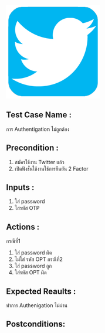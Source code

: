 ![Twitter](Pic/twitter.png)
## Test Case Name : 
การ Authentigation ไม่ถูกต้อง  

## Precondition : 
   1. สมัครใช้งาน Twitter แล้ว
   2. เปิดฟังชั่นใช้งานใช้การยืนยัน 2 Factor 
  
  
## Inputs : 
   1. ใส่ password
   2. ใสรหัส OTP
  
## Actions : 
กรณีที่1
  1. ใส่ password ผิด
  2. ไม่ใส่ รหัส OPT
กรณีที่2
  1. ใส่ password ถูก
  2. ใส่รหัส OPT ผิด

## Expected Reaults :
ทำการ  Authenigation ไม่ผ่าน


## Postconditions:
